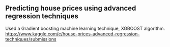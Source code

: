 ## Predicting house prices using advanced regression techniques  
Used a Gradient boosting machine learning technique, XGBOOST algorithm.
<https://www.kaggle.com/c/house-prices-advanced-regression-techniques/submissions>

